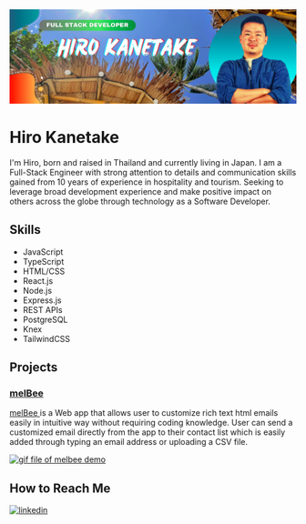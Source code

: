 <img src="Profile Banner.png" alt="profile banner" />

# Hiro Kanetake
I'm Hiro, born and raised in Thailand and currently living in Japan. I am a Full-Stack Engineer with strong attention to details and communication skills gained from 10 years of experience in hospitality and tourism. Seeking to leverage broad development experience and make positive impact on others across the globe through technology as a Software Developer.

## Skills
* JavaScript
* TypeScript
* HTML/CSS
* React.js
* Node.js
* Express.js
* REST APIs
* PostgreSQL
* Knex
* TailwindCSS

## Projects
### <a href="https://github.com/melBee-newsletter/melBee" target="_blank"> melBee </a>
<a href="http://melbee.herokuapp.com/" target="_blank"> melBee </a> is a Web app that allows user to customize rich text html emails easily in intuitive way without requiring coding knowledge. User can send a customized email directly from the app to their contact list which is easily added through typing an email address or uploading a CSV file.

<a href="https://www.youtube.com/embed/Bj7EGQSIuTE?controls=0" target="_blank">
<img width="500" alt="gif file of melbee demo" src="melBee-demo.gif">
</a>

## How to Reach Me
[<img src='https://cdn.jsdelivr.net/npm/simple-icons@3.0.1/icons/linkedin.svg' alt='linkedin' height='40'>](https://www.linkedin.com/in/hiro-kanetake//) 

<!--
**Hiro-Kanetake/Hiro-Kanetake** is a ✨ _special_ ✨ repository because its `README.md` (this file) appears on your GitHub profile.

Here are some ideas to get you started:

- 🔭 I’m currently working on ...
- 🌱 I’m currently learning ...
- 👯 I’m looking to collaborate on ...
- 🤔 I’m looking for help with ...
- 💬 Ask me about ...
- 📫 How to reach me: ...
- 😄 Pronouns: ...
- ⚡ Fun fact: ...
-->
